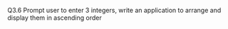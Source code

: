 Q3.6 Prompt user to enter 3 integers, write an application to arrange and display them in ascending order